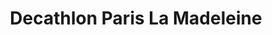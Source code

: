 ---
title: "Decathlon Paris La Madeleine"
url: /paris/decathlon-paris-la-madeleine/
shop: Fahrrad
---